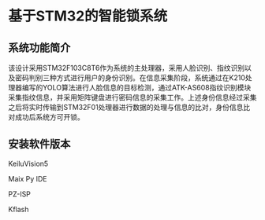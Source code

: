 # 基于STM32的智能锁系统
## 系统功能简介
该设计采用STM32F103C8T6作为系统的主处理器，采用人脸识别、指纹识别以及密码判别三种方式进行用户的身份识别。在信息采集阶段，系统通过在K210处理器编写的YOLO算法进行人脸信息的目标检测，通过ATK-AS608指纹识别模块采集指纹信息，并采用矩阵键盘进行密码信息的采集工作。上述身份信息经过采集之后将实时传输到STM32F01处理器进行数据的处理与信息的比对，身份信息比对成功后系统方可开锁。
## 安装软件版本
KeiluVision5

Maix Py IDE

PZ-ISP

Kflash

